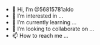 - 👋 Hi, I’m @56815781aldo
- 👀 I’m interested in ...
- 🌱 I’m currently learning ...
- 💞️ I’m looking to collaborate on ...
- 📫 How to reach me ...

<!---
56815781aldo/56815781aldo is a ✨ special ✨ repository because its `README.md` (this file) appears on your GitHub profile.
You can click the Preview link to take a look at your changes.
--->

